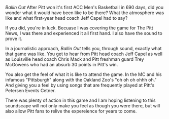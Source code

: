 *Ballin Out* 
After Pitt won it's first ACC Men's Basketball in 690 days, did you wonder what it would have been like to be there? 
What the atmosphere was like and what first-year head coach Jeff Capel had to say? 

If you did, you're in luck. Becuase I was covering the game for The Pitt News, I was there and experienced it all first hand. 
I also have the sound to prove it. 

In a journalistic approach, *Ballin Out* tells you, through sound, exactly what that game was like. You get to hear from 
Pitt head coach Jeff Capel as well as Louisville head coach Chris Mack and Pitt freshman guard Trey McGowens who had an 
absurb 30 points in Pitt's win.

You also get the feel of what it is like to attend the game. In the MC and his infamous "Pittsburgh" along with the Oakland
Zoo's "oh oh oh ohhh oh." And giving you a feel by using songs that are frequently played at Pitt's Petersen Events Cetner. 

There was plenty of action in this game and I am hoping listening to this soundscape will not 
only make you feel as though you were there, but will also allow Pitt fans to relive the expereience for years to come. 
